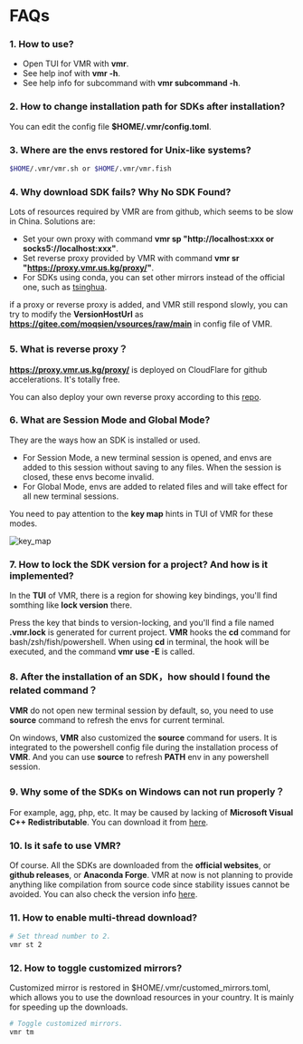 # FAQs

### 1. How to use?

- Open TUI for VMR with **vmr**.
- See help inof with **vmr -h**.
- See help info for subcommand with **vmr subcommand -h**.

### 2. How to change installation path for SDKs after installation?

You can edit the config file **$HOME/.vmr/config.toml**.

### 3. Where are the envs restored for Unix-like systems?

```bash
$HOME/.vmr/vmr.sh or $HOME/.vmr/vmr.fish
```

### 4. Why download SDK fails? Why No SDK Found?

Lots of resources required by VMR are from github, which seems to be slow in China. Solutions are:

- Set your own proxy with command **vmr sp "http://localhost:xxx or socks5://localhost:xxx"**.
- Set reverse proxy provided by VMR with command **vmr sr "https://proxy.vmr.us.kg/proxy/"**.
- For SDKs using conda, you can set other mirrors instead of the official one, such as [tsinghua](https://mirror.tuna.tsinghua.edu.cn/help/anaconda/?eqid=b45767b90013072c00000005649051db).

if a proxy or reverse proxy is added, and VMR still respond slowly, you can try to modify the **VersionHostUrl** as **https://gitee.com/moqsien/vsources/raw/main** in config file of VMR.


### 5. What is reverse proxy？

**https://proxy.vmr.us.kg/proxy/** is deployed on CloudFlare for github accelerations. It's totally free.

You can also deploy your own reverse proxy according to this [repo](https://github.com/gaboolic/cloudflare-reverse-proxy).

### 6. What are Session Mode and Global Mode?

They are the ways how an SDK is installed or used.

- For Session Mode, a new terminal session is opened, and envs are added to this session without saving to any files. When the session is closed, these envs become invalid.
- For Global Mode, envs are added to related files and will take effect for all new terminal sessions.

You need to pay attention to the **key map** hints in TUI of VMR for these modes.

![key_map](https://proxy.vmr.us.kg/proxy/https://cdn.jsdelivr.net/gh/moqsien/conf_backup@main/key_map.png)

### 7. How to lock the SDK version for a project? And how is it implemented?

In the **TUI** of VMR, there is a region for showing key bindings, you'll find somthing like **lock version** there.

Press the key that binds to version-locking, and you'll find a file named **.vmr.lock** is generated for current project.
**VMR** hooks the **cd** command for bash/zsh/fish/powershell. When using **cd** in terminal, the hook will be executed, and the command **vmr use -E** is called.

### 8. After the installation of an SDK，how should I found the related command？

**VMR** do not open new terminal session by default, so, you need to use **source** command to refresh the envs for current terminal. 

On windows, **VMR** also customized the **source** command for users. It is integrated to the powershell config file during the installation process of **VMR**. And you can use **source** to refresh **PATH** env in any powershell session.

### 9. Why some of the SDKs on Windows can not run properly？

For example, agg, php, etc. It may be caused by lacking of **Microsoft Visual C++ Redistributable**. You can download it from [here](https://learn.microsoft.com/en-US/cpp/windows/latest-supported-vc-redist?view=msvc-170).


### 10. Is it safe to use **VMR**?

Of course. All the SDKs are downloaded from the **official websites**, or **github releases**, or **Anaconda Forge**. 
VMR at now is not planning to provide anything like compilation from source code since stability issues cannot be avoided.
You can also check the version info [here](https://github.com/gvcgo/vsources).

### 11. How to enable multi-thread download?

```bash
# Set thread number to 2.
vmr st 2
```

### 12. How to toggle customized mirrors?

Customized mirror is restored in $HOME/.vmr/customed_mirrors.toml, which allows you to use the download resources in your country. It is mainly for speeding up the downloads.

```bash
# Toggle customized mirrors.
vmr tm
```
